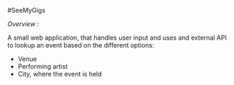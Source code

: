 #SeeMyGigs

*Overview :*


A small web application, that handles user input and uses and external API to lookup an event based on the different options:
- Venue
- Performing artist
- City, where the event is held